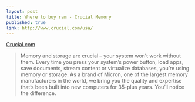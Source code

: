 ```yaml
---
layout: post
title: Where to buy ram - Crucial Memory
published: true
link: http://www.crucial.com/usa/
---
```


[Crucial.com](http://www.crucial.com/usa/en/company-about)

>  Memory and storage are crucial – your system won’t work without them. Every time you press your system’s power button, load apps, save documents, stream content or virtualize databases, you’re using memory or storage. As a brand of Micron, one of the largest memory manufacturers in the world, we bring you the quality and expertise that’s been built into new computers for 35-plus years. You’ll notice the difference.
